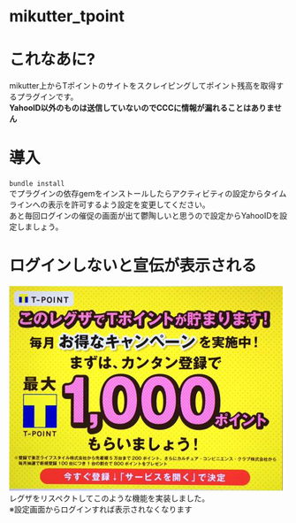 mikutter_tpoint
================

# これなあに?
mikutter上からTポイントのサイトをスクレイピングしてポイント残高を取得するプラグインです。  
**YahooID以外のものは送信していないのでCCCに情報が漏れることはありません**

# 導入
`bundle install`  
でプラグインの依存gemをインストールしたらアクティビティの設定からタイムラインへの表示を許可するよう設定を変更してください。  
あと毎回ログインの催促の画面が出て鬱陶しいと思うので設定からYahooIDを設定しましょう。

# ログインしないと宣伝が表示される
![REGZA](REGZA.png "REGZA")  
レグザをリスペクトしてこのような機能を実装しました。  
※設定画面からログインすれば表示されなくなります

